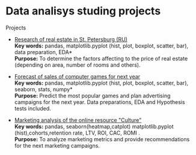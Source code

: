 # Data analisys studing projects

Projects
- [Research of real estate in St. Petersburg (RU)](./Flats_sale_Spb/)<br> **Key words:** pandas, matplotlib.pyplot (hist, plot, boxplot, scatter, bar), data preparation, EDA* <br>
**Purpose:** To determine the factors affecting to the price of real estate (depending on area, number of rooms and others).

- [Forecast of sales of computer games for next year](./Computer_game_analysis/) <br> 
**Key words:** pandas, matplotlib.pyplot (hist, plot, boxplot, scatter, bar), seaborn, stats, numpy* <br> **Purpose:** Predict the most popular games  and plan advertising campaigns for the next year. Data preparations, EDA and Hypothesis tests included.

- [Marketing analysis of the online resource "Culture"](./Culture_LTV_ROMI_en.ipynb/) <br> 
**Key words:** pandas, seaborn(heatmap,catplot) matplotlib.pyplot (hist),cohorts,retention rate, LTV, ROI, CAC, ROMI . <br> **Purpose:** To analyze marketing metrics and provide recommendations for the next marketing campaigns.

